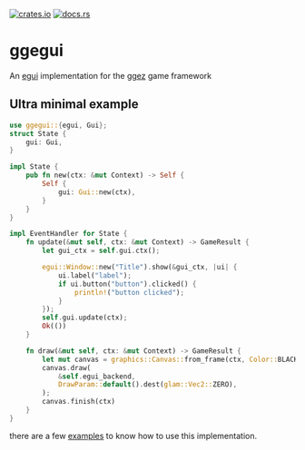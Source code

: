 [![crates.io](https://img.shields.io/crates/v/ggegui)](https://crates.io/crates/ggegui)
[![docs.rs](https://img.shields.io/docsrs/ggegui)](https://docs.rs/ggegui/)
# ggegui
An [egui](https://github.com/emilk/egui/) implementation for the [ggez](https://ggez.rs/) game framework

## Ultra minimal example
```rust
use ggegui::{egui, Gui};
struct State {
	gui: Gui,
}

impl State {
	pub fn new(ctx: &mut Context) -> Self {
		Self {
			gui: Gui::new(ctx),
		}
	}
}

impl EventHandler for State {
	fn update(&mut self, ctx: &mut Context) -> GameResult {
		let gui_ctx = self.gui.ctx();

		egui::Window::new("Title").show(&gui_ctx, |ui| {
			ui.label("label");
			if ui.button("button").clicked() {
				println!("button clicked");
			}
		});
		self.gui.update(ctx);
		Ok(())
	}

	fn draw(&mut self, ctx: &mut Context) -> GameResult {
		let mut canvas = graphics::Canvas::from_frame(ctx, Color::BLACK);
		canvas.draw(
			&self.egui_backend,
			DrawParam::default().dest(glam::Vec2::ZERO),
		);
		canvas.finish(ctx)
	}
}
```

there are a few [examples](./examples/) to know how to use this implementation.
